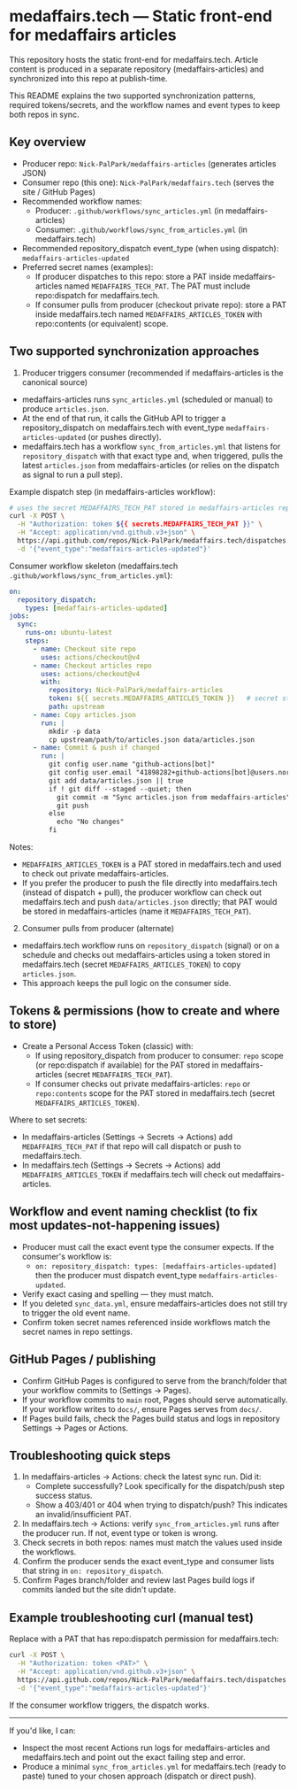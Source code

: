 # medaffairs.tech — Static front-end for medaffairs articles

This repository hosts the static front-end for medaffairs.tech. Article content is produced in a separate repository (medaffairs-articles) and synchronized into this repo at publish-time.

This README explains the two supported synchronization patterns, required tokens/secrets, and the workflow names and event types to keep both repos in sync.

## Key overview

- Producer repo: `Nick-PalPark/medaffairs-articles` (generates articles JSON)
- Consumer repo (this one): `Nick-PalPark/medaffairs.tech` (serves the site / GitHub Pages)
- Recommended workflow names:
  - Producer: `.github/workflows/sync_articles.yml` (in medaffairs-articles)
  - Consumer: `.github/workflows/sync_from_articles.yml` (in medaffairs.tech)
- Recommended repository_dispatch event_type (when using dispatch): `medaffairs-articles-updated`
- Preferred secret names (examples):
  - If producer dispatches to this repo: store a PAT inside medaffairs-articles named `MEDAFFAIRS_TECH_PAT`. The PAT must include repo:dispatch for medaffairs.tech.
  - If consumer pulls from producer (checkout private repo): store a PAT inside medaffairs.tech named `MEDAFFAIRS_ARTICLES_TOKEN` with repo:contents (or equivalent) scope.

## Two supported synchronization approaches

1) Producer triggers consumer (recommended if medaffairs-articles is the canonical source)
- medaffairs-articles runs `sync_articles.yml` (scheduled or manual) to produce `articles.json`.
- At the end of that run, it calls the GitHub API to trigger a repository_dispatch on medaffairs.tech with event_type `medaffairs-articles-updated` (or pushes directly).
- medaffairs.tech has a workflow `sync_from_articles.yml` that listens for `repository_dispatch` with that exact type and, when triggered, pulls the latest `articles.json` from medaffairs-articles (or relies on the dispatch as signal to run a pull step).

Example dispatch step (in medaffairs-articles workflow):
```bash
# uses the secret MEDAFFAIRS_TECH_PAT stored in medaffairs-articles repo settings
curl -X POST \
  -H "Authorization: token ${{ secrets.MEDAFFAIRS_TECH_PAT }}" \
  -H "Accept: application/vnd.github.v3+json" \
  https://api.github.com/repos/Nick-PalPark/medaffairs.tech/dispatches \
  -d '{"event_type":"medaffairs-articles-updated"}'
```

Consumer workflow skeleton (medaffairs.tech `.github/workflows/sync_from_articles.yml`):
```yaml
on:
  repository_dispatch:
    types: [medaffairs-articles-updated]
jobs:
  sync:
    runs-on: ubuntu-latest
    steps:
      - name: Checkout site repo
        uses: actions/checkout@v4
      - name: Checkout articles repo
        uses: actions/checkout@v4
        with:
          repository: Nick-PalPark/medaffairs-articles
          token: ${{ secrets.MEDAFFAIRS_ARTICLES_TOKEN }}   # secret stored in medaffairs.tech
          path: upstream
      - name: Copy articles.json
        run: |
          mkdir -p data
          cp upstream/path/to/articles.json data/articles.json
      - name: Commit & push if changed
        run: |
          git config user.name "github-actions[bot]"
          git config user.email "41898282+github-actions[bot]@users.noreply.github.com"
          git add data/articles.json || true
          if ! git diff --staged --quiet; then
            git commit -m "Sync articles.json from medaffairs-articles"
            git push
          else
            echo "No changes"
          fi
```

Notes:
- `MEDAFFAIRS_ARTICLES_TOKEN` is a PAT stored in medaffairs.tech and used to check out private medaffairs-articles.
- If you prefer the producer to push the file directly into medaffairs.tech (instead of dispatch + pull), the producer workflow can check out medaffairs.tech and push `data/articles.json` directly; that PAT would be stored in medaffairs-articles (name it `MEDAFFAIRS_TECH_PAT`).

2) Consumer pulls from producer (alternate)
- medaffairs.tech workflow runs on `repository_dispatch` (signal) or on a schedule and checks out medaffairs-articles using a token stored in medaffairs.tech (secret `MEDAFFAIRS_ARTICLES_TOKEN`) to copy `articles.json`.
- This approach keeps the pull logic on the consumer side.

## Tokens & permissions (how to create and where to store)

- Create a Personal Access Token (classic) with:
  - If using repository_dispatch from producer to consumer: `repo` scope (or repo:dispatch if available) for the PAT stored in medaffairs-articles (secret `MEDAFFAIRS_TECH_PAT`).
  - If consumer checks out private medaffairs-articles: `repo` or `repo:contents` scope for the PAT stored in medaffairs.tech (secret `MEDAFFAIRS_ARTICLES_TOKEN`).

Where to set secrets:
- In medaffairs-articles (Settings → Secrets → Actions) add `MEDAFFAIRS_TECH_PAT` if that repo will call dispatch or push to medaffairs.tech.
- In medaffairs.tech (Settings → Secrets → Actions) add `MEDAFFAIRS_ARTICLES_TOKEN` if medaffairs.tech will check out medaffairs-articles.

## Workflow and event naming checklist (to fix most updates-not-happening issues)

- Producer must call the exact event type the consumer expects. If the consumer's workflow is:
  - `on: repository_dispatch: types: [medaffairs-articles-updated]`
  then the producer must dispatch event_type `medaffairs-articles-updated`.
- Verify exact casing and spelling — they must match.
- If you deleted `sync_data.yml`, ensure medaffairs-articles does not still try to trigger the old event name.
- Confirm token secret names referenced inside workflows match the secret names in repo settings.

## GitHub Pages / publishing

- Confirm GitHub Pages is configured to serve from the branch/folder that your workflow commits to (Settings → Pages).
- If your workflow commits to `main` root, Pages should serve automatically. If your workflow writes to `docs/`, ensure Pages serves from `docs/`.
- If Pages build fails, check the Pages build status and logs in repository Settings → Pages or Actions.

## Troubleshooting quick steps

1. In medaffairs-articles → Actions: check the latest sync run. Did it:
   - Complete successfully? Look specifically for the dispatch/push step success status.
   - Show a 403/401 or 404 when trying to dispatch/push? This indicates an invalid/insufficient PAT.
2. In medaffairs.tech → Actions: verify `sync_from_articles.yml` runs after the producer run. If not, event type or token is wrong.
3. Check secrets in both repos: names must match the values used inside the workflows.
4. Confirm the producer sends the exact event_type and consumer lists that string in `on: repository_dispatch`.
5. Confirm Pages branch/folder and review last Pages build logs if commits landed but the site didn't update.

## Example troubleshooting curl (manual test)
Replace <PAT> with a PAT that has repo:dispatch permission for medaffairs.tech:
```bash
curl -X POST \
  -H "Authorization: token <PAT>" \
  -H "Accept: application/vnd.github.v3+json" \
  https://api.github.com/repos/Nick-PalPark/medaffairs.tech/dispatches \
  -d '{"event_type":"medaffairs-articles-updated"}'
```
If the consumer workflow triggers, the dispatch works.

---

If you'd like, I can:
- Inspect the most recent Actions run logs for medaffairs-articles and medaffairs.tech and point out the exact failing step and error.
- Produce a minimal `sync_from_articles.yml` for medaffairs.tech (ready to paste) tuned to your chosen approach (dispatch or direct push).
